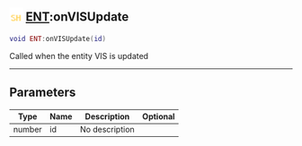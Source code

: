 ## <img src="../../.gitbook/assets/shared.png" width="24" height=24 /> [ENT](https://iaswiki.rawr.dev/readme/ent):onVISUpdate

```lua
void ENT:onVISUpdate(id)
```

Called when the entity VIS is updated

------
## Parameters

| Type   | Name | Description | Optional |
| ------ | ---- | ----------- | -------: |
| number | id | No description |  |

